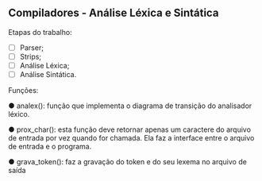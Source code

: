 ## Compiladores - Análise Léxica e Sintática

Etapas do trabalho: 
- [ ] Parser;
- [ ] Strips;
- [ ] Análise Léxica;
- [ ] Análise Sintática. 

Funções:

● analex(): função que implementa o diagrama de transição do analisador léxico.

● prox_char(): esta função deve retornar apenas um caractere do arquivo de entrada por vez
quando for chamada. Ela faz a interface entre o arquivo de entrada e o programa.

● grava_token(): faz a gravação do token e do seu lexema no arquivo de saída
